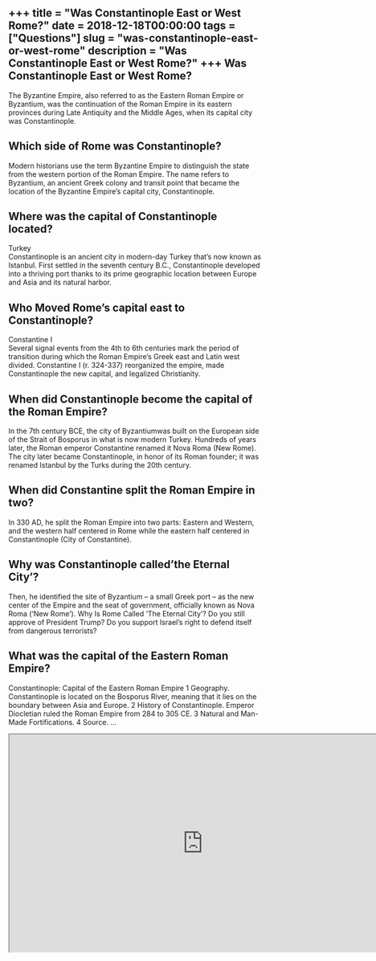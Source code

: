 +++
title = "Was Constantinople East or West Rome?"
date = 2018-12-18T00:00:00
tags = ["Questions"]
slug = "was-constantinople-east-or-west-rome"
description = "Was Constantinople East or West Rome?"
+++
Was Constantinople East or West Rome?
-------------------------------------

The Byzantine Empire, also referred to as the Eastern Roman Empire or Byzantium, was the continuation of the Roman Empire in its eastern provinces during Late Antiquity and the Middle Ages, when its capital city was Constantinople.

Which side of Rome was Constantinople?
--------------------------------------

Modern historians use the term Byzantine Empire to distinguish the state from the western portion of the Roman Empire. The name refers to Byzantium, an ancient Greek colony and transit point that became the location of the Byzantine Empire’s capital city, Constantinople.

Where was the capital of Constantinople located?
------------------------------------------------

Turkey  
Constantinople is an ancient city in modern-day Turkey that’s now known as Istanbul. First settled in the seventh century B.C., Constantinople developed into a thriving port thanks to its prime geographic location between Europe and Asia and its natural harbor.

Who Moved Rome’s capital east to Constantinople?
------------------------------------------------

Constantine I  
Several signal events from the 4th to 6th centuries mark the period of transition during which the Roman Empire’s Greek east and Latin west divided. Constantine I (r. 324-337) reorganized the empire, made Constantinople the new capital, and legalized Christianity.

When did Constantinople become the capital of the Roman Empire?
---------------------------------------------------------------

In the 7th century BCE, the city of Byzantiumwas built on the European side of the Strait of Bosporus in what is now modern Turkey. Hundreds of years later, the Roman emperor Constantine renamed it Nova Roma (New Rome). The city later became Constantinople, in honor of its Roman founder; it was renamed Istanbul by the Turks during the 20th century.

When did Constantine split the Roman Empire in two?
---------------------------------------------------

In 330 AD, he split the Roman Empire into two parts: Eastern and Western, and the western half centered in Rome while the eastern half centered in Constantinople (City of Constantine).

Why was Constantinople called’the Eternal City’?
------------------------------------------------

Then, he identified the site of Byzantium – a small Greek port – as the new center of the Empire and the seat of government, officially known as Nova Roma (‘New Rome’). Why Is Rome Called ‘The Eternal City’? Do you still approve of President Trump? Do you support Israel’s right to defend itself from dangerous terrorists?

What was the capital of the Eastern Roman Empire?
-------------------------------------------------

Constantinople: Capital of the Eastern Roman Empire 1 Geography. Constantinople is located on the Bosporus River, meaning that it lies on the boundary between Asia and Europe. 2 History of Constantinople. Emperor Diocletian ruled the Roman Empire from 284 to 305 CE. 3 Natural and Man-Made Fortifications. 4 Source. …

<iframe allow="accelerometer; autoplay; clipboard-write; encrypted-media; gyroscope; picture-in-picture" allowfullscreen="" class="__youtube_prefs__  epyt-is-override  no-lazyload" data-no-lazy="1" data-origheight="433" data-origwidth="770" data-skipgform_ajax_framebjll="" height="433" id="_ytid_51925" loading="lazy" src="https://www.youtube.com/embed/_IHgngiQD8g?enablejsapi=1&autoplay=0&cc_load_policy=0&cc_lang_pref=&iv_load_policy=1&loop=0&modestbranding=0&rel=1&fs=1&playsinline=0&autohide=2&theme=dark&color=red&controls=1&" title="YouTube player" width="770"></iframe>